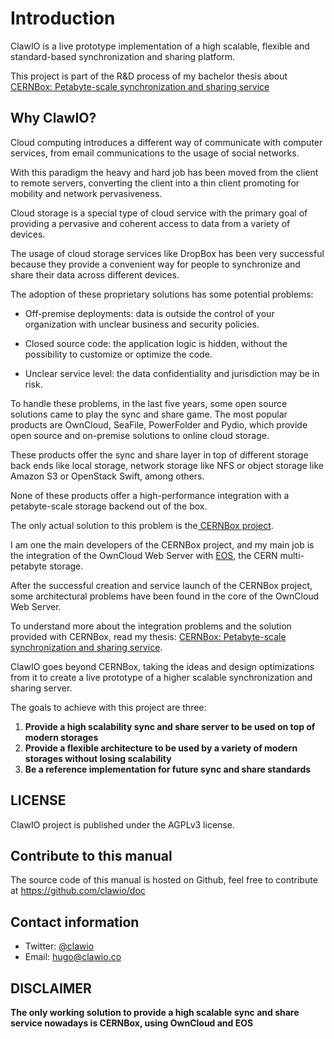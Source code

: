# Introduction

ClawIO is a live prototype implementation of a high scalable, flexible and standard-based synchronization and sharing platform.

This project is part of the R&D process of my bachelor thesis about  [CERNBox: Petabyte-scale synchronization and sharing service](https://github.com/labkode/tfg/raw/master/tfg.pdf) 

## Why ClawIO?

Cloud computing introduces a different way of communicate with computer services, from email communications to the usage of social networks. 

With this paradigm the heavy and hard job has been moved from the client to remote servers,
converting the client into a thin client promoting for mobility and
network pervasiveness. 

Cloud storage is a special type of cloud service
with the primary goal of providing a pervasive and coherent access to data from a variety of devices.

The usage of cloud storage services like DropBox has been very successful because they provide a convenient way for people to synchronize and share their data across different devices. 

The adoption of these proprietary solutions has some potential problems:

* Off-premise deployments: data is outside the control of your
  organization with unclear business and security policies.

* Closed source code: the application logic is hidden, without the
  possibility to customize or optimize the code.

* Unclear service level: the data confidentiality and jurisdiction may
  be in risk.

To handle these problems, in the last five years, some open source
solutions came to play the sync and share game. The most popular
products are OwnCloud, SeaFile, PowerFolder and Pydio, which provide open source and on-premise solutions to online cloud storage.

These products offer the sync and share layer in top of different storage back ends like local storage, network storage like NFS or object storage like Amazon S3 or OpenStack Swift, among others.

None of these products offer a high-performance integration with a petabyte-scale storage backend out of the box.

The only actual solution to this problem is the[ CERNBox project](http://cernbox.web.cern.ch/).

I am one the main developers of the CERNBox project, and my main job is the integration of the OwnCloud Web Server with [EOS](http://eos.readthedocs.org/en/latest/), the CERN multi-petabyte storage.  

After the successful creation and service launch of the CERNBox project, some architectural problems have been found in the core of the OwnCloud Web Server.

To understand more about the integration problems and the solution provided with CERNBox, read my thesis: [CERNBox: Petabyte-scale synchronization and sharing service](https://github.com/labkode/tfg/raw/master/tfg.pdf).

ClawIO goes beyond CERNBox, taking the ideas and design optimizations from it to create a live prototype of a higher scalable synchronization and sharing server.

The goals to achieve with this project are three:

1. **Provide a high scalability sync and share server to be used on top of modern storages**
2. **Provide a flexible architecture to be used by a variety of modern storages without losing scalability**
3. **Be a reference implementation for future sync and share standards**


## LICENSE

ClawIO project is published under the  AGPLv3 license.

## Contribute to this manual

The source code of this manual is hosted on Github, feel free to contribute at  https://github.com/clawio/doc

## Contact information

* Twitter: [@clawio](https://twitter.com/clawio)
* Email: [hugo@clawio.co](mailto:hugo@clawio.co)

## DISCLAIMER
**The only working solution to provide a high scalable sync and share service nowadays is CERNBox, using OwnCloud and EOS**